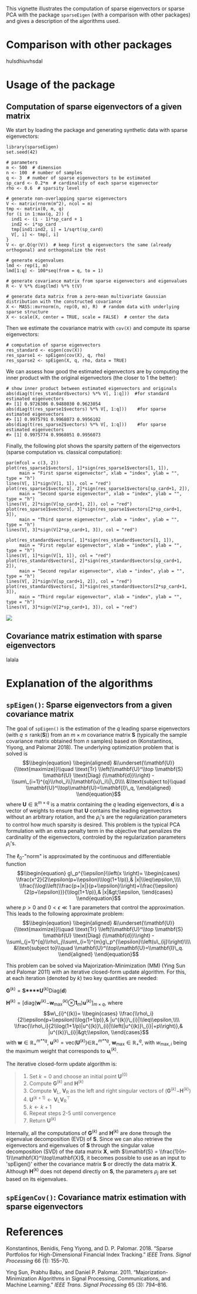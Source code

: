 

This vignette illustrates the computation of sparse eigenvectors or
sparse PCA with the package `sparseEigen` (with a comparison with other
packages) and gives a description of the algorithms used.

Comparison with other packages
==============================

hulsdhiuvhsdal

Usage of the package
====================

Computation of sparse eigenvectors of a given matrix
----------------------------------------------------

We start by loading the package and generating synthetic data with
sparse eigenvectors:

    library(sparseEigen)
    set.seed(42)

    # parameters 
    m <- 500  # dimension
    n <- 100  # number of samples
    q <- 3  # number of sparse eigenvectors to be estimated
    sp_card <- 0.2*m  # cardinality of each sparse eigenvector
    rho <- 0.6  # sparsity level

    # generate non-overlapping sparse eigenvectors
    V <- matrix(rnorm(m^2), ncol = m)
    tmp <- matrix(0, m, q)
    for (i in 1:max(q, 2)) {
      ind1 <- (i - 1)*sp_card + 1
      ind2 <- i*sp_card
      tmp[ind1:ind2, i] = 1/sqrt(sp_card)
      V[, i] <- tmp[, i]
    }
    V <- qr.Q(qr(V))  # keep first q eigenvectors the same (already orthogonal) and orthogonalize the rest

    # generate eigenvalues
    lmd <- rep(1, m)
    lmd[1:q] <- 100*seq(from = q, to = 1)

    # generate covariance matrix from sparse eigenvectors and eigenvalues
    R <- V %*% diag(lmd) %*% t(V)

    # generate data matrix from a zero-mean multivariate Gaussian distribution with the constructed covariance
    X <- MASS::mvrnorm(n, rep(0, m), R)  # random data with underlying sparse structure
    X <- scale(X, center = TRUE, scale = FALSE)  # center the data

Then we estimate the covariance matrix with `cov(X)` and compute its
sparse eigenvectors:

    # computation of sparse eigenvectors
    res_standard <- eigen(cov(X))
    res_sparse1 <- spEigen(cov(X), q, rho)
    res_sparse2 <- spEigen(X, q, rho, data = TRUE)

We can assess how good the estimated eigenvectors are by computing the
inner product with the original eigenvectors (the closer to 1 the
better):

    # show inner product between estimated eigenvectors and originals
    abs(diag(t(res_standard$vectors) %*% V[, 1:q]))  #for standard estimated eigenvectors
    #> [1] 0.9726306 0.9488030 0.9623054
    abs(diag(t(res_sparse1$vectors) %*% V[, 1:q]))    #for sparse estimated eigenvectors
    #> [1] 0.9975791 0.9968073 0.9956102
    abs(diag(t(res_sparse2$vectors) %*% V[, 1:q]))    #for sparse estimated eigenvectors
    #> [1] 0.9975774 0.9968051 0.9956073

Finally, the following plot shows the sparsity pattern of the
eigenvectors (sparse computation vs. classical computation):

    par(mfcol = c(3, 2))
    plot(res_sparse1$vectors[, 1]*sign(res_sparse1$vectors[1, 1]), 
         main = "First sparse eigenvector", xlab = "index", ylab = "", type = "h")
    lines(V[, 1]*sign(V[1, 1]), col = "red")
    plot(res_sparse1$vectors[, 2]*sign(res_sparse1$vectors[sp_card+1, 2]), 
         main = "Second sparse eigenvector", xlab = "index", ylab = "", type = "h")
    lines(V[, 2]*sign(V[sp_card+1, 2]), col = "red")
    plot(res_sparse1$vectors[, 3]*sign(res_sparse1$vectors[2*sp_card+1, 3]), 
         main = "Third sparse eigenvector", xlab = "index", ylab = "", type = "h")
    lines(V[, 3]*sign(V[2*sp_card+1, 3]), col = "red")

    plot(res_standard$vectors[, 1]*sign(res_standard$vectors[1, 1]), 
         main = "First regular eigenvector", xlab = "index", ylab = "", type = "h")
    lines(V[, 1]*sign(V[1, 1]), col = "red")
    plot(res_standard$vectors[, 2]*sign(res_standard$vectors[sp_card+1, 2]), 
         main = "Second regular eigenvector", xlab = "index", ylab = "", type = "h")
    lines(V[, 2]*sign(V[sp_card+1, 2]), col = "red")
    plot(res_standard$vectors[, 3]*sign(res_standard$vectors[2*sp_card+1, 3]), 
         main = "Third regular eigenvector", xlab = "index", ylab = "", type = "h")
    lines(V[, 3]*sign(V[2*sp_card+1, 3]), col = "red")

![](sparse_eigenvectors_files/figure-markdown_strict/unnamed-chunk-5-1.png)

Covariance matrix estimation with sparse eigenvectors
-----------------------------------------------------

lalala

Explanation of the algorithms
=============================

`spEigen()`: Sparse eigenvectors from a given covariance matrix
---------------------------------------------------------------

The goal of `spEigen()` is the estimation of the *q* leading sparse
eigenvectors (with *q* ≤ rank(**S**)) from an *m* × *m* covariance
matrix **S** (typically the sample covariance matrix obtained from *n*
samples) based on (Konstantinos, Yiyong, and Palomar 2018). The
underlying optimization problem that is solved is
$$\\begin{equation}
    \\begin{aligned}
      &\\underset{\\mathbf{U}}{\\text{maximize}}\\quad \\text{Tr} \\left(\\mathbf{U}^\\top \\mathbf{S} \\mathbf{U} \\text{Diag}   (\\mathbf{d})\\right) - \\sum\_{i=1}^{q}\\rho\_i\\|\\mathbf{u}\_i\\|\_0\\\\
    &\\text{subject to}\\quad \\mathbf{U}^\\top\\mathbf{U}=\\mathbf{I}\_q,
  \\end{aligned}
    \\end{equation}$$
 where **U** ∈ ℝ<sup>*m* × *q*</sup> is a matrix containing the *q*
leading eigenvectors, **d** is a vector of weights to ensure that **U**
contains the leading eigenvectors without an arbitrary rotation, and the
*ρ*<sub>*i*</sub>'s are the regularization parameters to control how
much sparsity is desired. This problem is the typical PCA formulation
with an extra penalty term in the objective that penalizes the
cardinality of the eigenvectors, controled by the regularization
parameters *ρ*<sub>*i*</sub>'s.

The ℓ<sub>0</sub>-"norm" is approximated by the continuous and
differentiable function
$$\\begin{equation}
        g\_p^{\\epsilon}\\left(x \\right)= \\begin{cases}
        \\frac{x^2}{2\\epsilon(p+\\epsilon)\\log(1+1/p)},& |x|\\leq\\epsilon,\\\\
        \\frac{\\log\\left(\\frac{p+|x|}{p+\\epsilon}\\right)+\\frac{\\epsilon}{2(p+\\epsilon)}}{\\log(1+1/p)},& |x|&gt;\\epsilon,
        \\end{cases}
        \\end{equation}$$
 where *p* &gt; 0 and 0 &lt; *ϵ* ≪ 1 are parameters that control the
approximation. This leads to the following approximate problem:
$$\\begin{equation}
    \\begin{aligned}
      &\\underset{\\mathbf{U}}{\\text{maximize}}\\quad \\text{Tr} \\left(\\mathbf{U}^\\top \\mathbf{S} \\mathbf{U} \\text{Diag}   (\\mathbf{d})\\right) - \\sum\_{j=1}^{q}\\rho\_j\\sum\_{i=1}^{m}g\_p^{\\epsilon}\\left(u\_{ij}\\right)\\\\
    &\\text{subject to}\\quad \\mathbf{U}^\\top\\mathbf{U}=\\mathbf{I}\_q.
  \\end{aligned}
    \\end{equation}$$

This problem can be solved via Majorization-Minimization (MM) (Ying Sun
and Palomar 2011) with an iterative closed-form update algorithm. For
this, at each iteration (denoted by *k*) two key quantities are needed:

**G**<sup>(*k*)</sup> = **S****U**<sup>(*k*)</sup>Diag(**d**)
  
**H**<sup>(*k*)</sup> = \[diag(**w**<sup>(*k*)</sup>−**w**<sub>max</sub><sup>(*k*)</sup>⊗**1**<sub>*m*</sub>)**u**<sup>(*k*)</sup>\]<sub>*m* × *q*</sub>,
 where
$$w\_{i}^{(k)}= \\begin{cases}
        \\frac{\\rho\_i}{2\\epsilon(p+\\epsilon)\\log(1+1/p)},& |u^{(k)}\_{i}|\\leq\\epsilon,\\\\
        \\frac{\\rho\_i}{2\\log(1+1/p)|u^{(k)}\_{i}|\\left(|u^{(k)}\_{i}|+p\\right)},&                |u^{(k)}\_{i}|&gt;\\epsilon,
        \\end{cases}$$
 with **w** ∈ ℝ<sub>+</sub><sup>*m**q*</sup>,
**u**<sup>(*k*)</sup> = vec(**U**<sup>(*k*)</sup>)∈ℝ<sub>+</sub><sup>*m**q*</sup>,
**w**<sub>max</sub> ∈ ℝ<sub>+</sub><sup>*q*</sup>, with
*w*<sub>max, *i*</sub> being the maximum weight that corresponds to
**u**<sub>*i*</sub><sup>(*k*)</sup>.

The iterative closed-form update algorithm is:

> 1.  Set *k* = 0 and choose an initial point **U**<sup>(0)</sup>  
> 2.  Compute **G**<sup>(*k*)</sup> and **H**<sup>(*k*)</sup>  
> 3.  Compute **V**<sub>L</sub>, **V**<sub>R</sub> as the left and right
>     singular vectors of
>     (**G**<sup>(*k*)</sup>−**H**<sup>(*k*)</sup>)  
> 4.  **U**<sup>(*k* + 1)</sup> ← **V**<sub>L</sub>**V**<sub>R</sub><sup>⊤</sup>  
> 5.  *k* ← *k* + 1  
> 6.  Repeat steps 2-5 until convergence  
> 7.  Return **U**<sup>(*k*)</sup>

Internally, all the computations of **G**<sup>(*k*)</sup> and
**H**<sup>(*k*)</sup> are done through the eigenvalue decomposition
(EVD) of **S**. Since we can also retrieve the eigenvectors and
eigenvalues of **S** through the singular value decomposition (SVD) of
the data matrix **X**, with
$\\mathbf{S} = \\frac{1}{n-1}\\mathbf{X}^\\top\\mathbf{X}$, it becomes
possible to use as an input to 'spEigen()' either the covariance matrix
**S** or directly the data matrix **X**. Although **H**<sup>(*k*)</sup>
does not depend directly on **S**, the parameters *ρ*<sub>*j*</sub> are
set based on its eigenvalues.

`spEigenCov()`: Covariance matrix estimation with sparse eigenvectors
---------------------------------------------------------------------

References
==========

Konstantinos, Benidis, Feng Yiyong, and D. P. Palomar. 2018. “Sparse
Portfolios for High-Dimensional Financial Index Tracking.” *IEEE Trans.
Signal Processing* 66 (1): 155–70.

Ying Sun, Prabhu Babu, and Daniel P. Palomar. 2011.
“Majorization-Minimization Algorithms in Signal Processing,
Communications, and Machine Learning.” *IEEE Trans. Signal Processing*
65 (3): 794–816.
